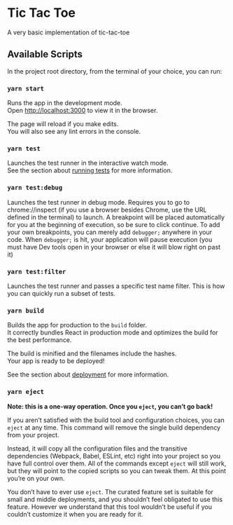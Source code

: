 # Tic Tac Toe

A very basic implementation of tic-tac-toe

## Available Scripts

In the project root directory, from the terminal of your choice, you can run:

### `yarn start`

Runs the app in the development mode.<br>
Open [http://localhost:3000](http://localhost:3000) to view it in the browser.

The page will reload if you make edits.<br>
You will also see any lint errors in the console.

### `yarn test`

Launches the test runner in the interactive watch mode.<br>
See the section about [running tests](https://facebook.github.io/create-react-app/docs/running-tests) for more information.

### `yarn test:debug`

Launches the test runner in debug mode. Requires you to go to chrome://inspect (if you use a browser besides Chrome, use the URL defined in the terminal) to launch. A breakpoint will be placed automatically for you at the beginning of execution, so be sure to click continue. To add your own breakpoints, you can merely add `debugger;` anywhere in your code. When `debugger;` is hit, your application will pause execution (you must have Dev tools open in your browser or else it will blow right on past it)

### `yarn test:filter`

Launches the test runner and passes a specific test name filter. This is how you can quickly run a subset of tests.

### `yarn build`

Builds the app for production to the `build` folder.<br>
It correctly bundles React in production mode and optimizes the build for the best performance.

The build is minified and the filenames include the hashes.<br>
Your app is ready to be deployed!

See the section about [deployment](https://facebook.github.io/create-react-app/docs/deployment) for more information.

### `yarn eject`

**Note: this is a one-way operation. Once you `eject`, you can’t go back!**

If you aren’t satisfied with the build tool and configuration choices, you can `eject` at any time. This command will remove the single build dependency from your project.

Instead, it will copy all the configuration files and the transitive dependencies (Webpack, Babel, ESLint, etc) right into your project so you have full control over them. All of the commands except `eject` will still work, but they will point to the copied scripts so you can tweak them. At this point you’re on your own.

You don’t have to ever use `eject`. The curated feature set is suitable for small and middle deployments, and you shouldn’t feel obligated to use this feature. However we understand that this tool wouldn’t be useful if you couldn’t customize it when you are ready for it.

